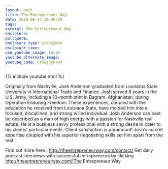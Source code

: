 ```yaml
---
layout: post
title: The Entrepreneur Way
date: 2019-06-14 20:46:00
tags:
excerpt: The Entrepreneur Way
enclosure:
pullquote:
enclosure_type: video/mp4
enclosure_time:
use_youtube_image: false
youtube_alternate_image:
youtube_code: CfGejDyFsw4
---
```


{% include youtube.html %}

Originally from Nashville, Josh Anderson graduated from Louisiana State University in International Trade and Finance. Josh served 8 years in the U.S. Army, including a 10-month stint in Bagram, Afghanistan, during Operation Enduring Freedom. These experiences, coupled with the education he received from Louisiana State, have molded him into a focused, disciplined, and strong willed individual. Josh Anderson can best be described as a man of high energy with a passion for Nashville real estate. He is a business savvy professional with a strong desire to cater to his clients’ particular needs. Client satisfaction is paramount\! Josh’s market expertise coupled with his superior negotiating skills set him apart from the rest.

Find out more here : http://theentrepreneurway.com/contact/ Get daily podcast interviews with successful entrepreneurs by clicking http://theentrepreneurway.com\|The Entrepreneur Way